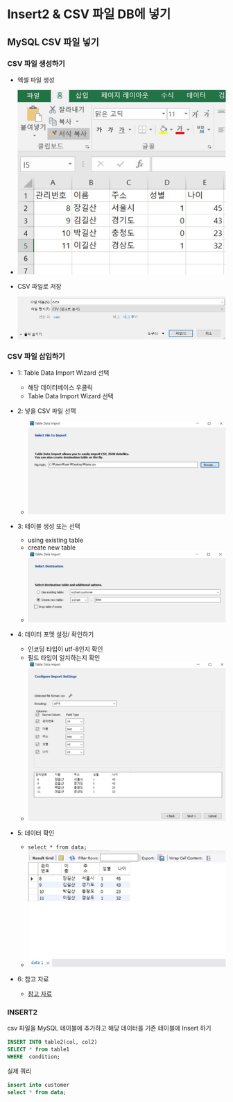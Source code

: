 # Insert2 & CSV 파일 DB에 넣기 

## MySQL CSV 파일 넣기 

### CSV 파일 생성하기 

- 엑셀 파일 생성 
- ![1.JPG](Image%2F1.JPG)


- CSV 파일로 저장 
- ![2.JPG](Image%2F2.JPG)

### CSV 파일 삽입하기

- 1: Table Data Import Wizard 선택
  - 해당 데이터베이스 우클릭
  - Table Data Import Wizard 선택 

- 2: 넣을 CSV 파일 선택
  - ![3.JPG](Image%2F3.JPG)

- 3: 테이블 생성 또는 선택
  - using existing table 
  - create new table
  - ![4.JPG](Image%2F4.JPG)
- 4: 데이터 포멧 설정/ 확인하기
  - 인코딩 타입이 utf-8인지 확인
  - 필드 타입이 일치하는지 확인
  - ![5.JPG](Image%2F5.JPG)
- 5: 데이터 확인
  - ``select * from data;``
  - ![6.JPG](Image%2F6.JPG)
- 6: 참고 자료 
  - [참고 자료](https://velog.io/@99mon/Mysql-CSV-%ED%8C%8C%EC%9D%BC-%EB%84%A3%EA%B8%B0)

### INSERT2

csv 파일을 MySQL 테이블에 추가하고 해당 데이터를 기존 테이블에 Insert 하기 

```sql
INSERT INTO table2(col, col2)
SELECT * from table1
WHERE  condition;
```

실제 쿼리 
```sql
insert into customer
select * from data;
```
